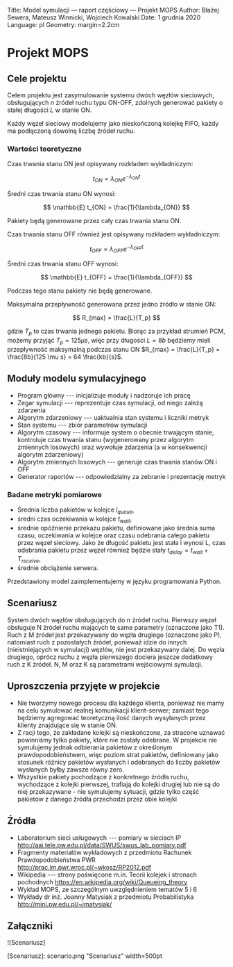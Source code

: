 Title: Model symulacji — raport częściowy — Projekt MOPS
Author: Błażej Sewera, Mateusz Winnicki, Wojciech Kowalski
Date: 1 grudnia 2020
Language: pl
Geometry: margin=2.2cm

# Projekt MOPS

## Cele projektu
Celem projektu jest zasymulowanie systemu dwóch węzłów sieciowych,
obsługujących $n$ źródeł ruchu typu ON-OFF, zdolnych generować pakiety o
stałej długości $L$ w stanie ON.

Każdy węzeł sieciowy modelujemy jako nieskończoną kolejkę FIFO, każdy ma
podłączoną dowolną liczbę źródeł ruchu.

### Wartości teoretyczne
Czas trwania stanu ON jest opisywany rozkładem wykładniczym:

$$
t_{ON} = \lambda_{ON} e^{-\lambda_{ON} t}
$$

Średni czas trwania stanu ON wynosi:

$$
\mathbb{E} t_{ON} = \frac{1}{\lambda_{ON}}
$$

Pakiety będą generowane przez cały czas trwania stanu ON.

Czas trwania stanu OFF również jest opisywany rozkładem wykładniczym:

$$
t_{OFF} = \lambda_{OFF} e^{-\lambda_{OFF} t}
$$

Średni czas trwania stanu OFF wynosi:

$$
\mathbb{E} t_{OFF} = \frac{1}{\lambda_{OFF}}
$$

Podczas tego stanu pakiety nie będą generowane.

Maksymalna przepływność generowana przez jedno źródło w stanie ON:

$$
R_{max} = \frac{L}{T_p}
$$

gdzie $T_p$ to czas trwania jednego pakietu. Biorąc za przykład strumień PCM,
możemy przyjąć $T_p = 125 \mu s$, więc przy długości $L = 8b$ będziemy mieli
przepływność maksymalną podczas stanu ON $R_{max} = \frac{L}{T_p} = \frac{8b}{125 \mu s} = 64 \frac{kb}{s}$.

## Moduły modelu symulacyjnego

- Program główny --- inicjalizuje moduły i nadzoruje ich pracę
- Zegar symulacji --- reprezentuje czas symulacji, od niego zależą zdarzenia
- Algorytm zdarzeniowy --- uaktualnia stan systemu i liczniki metryk
- Stan systemu --- zbiór parametrów symulacji
- Algorytm czasowy --- informuje system o obecnie trwającym stanie,
  kontroluje czas trwania stanu (wygenerowany przez algorytm zmiennych losowych)
  oraz wywołuje zdarzenia (a w konsekwencji algorytm zdarzeniowy)
- Algorytm zmiennych losowych --- generuje czas trwania stanów ON i OFF
- Generator raportów --- odpowiedzialny za zebranie i prezentację metryk

### Badane metryki pomiarowe

- Średnia liczba pakietów w kolejce $l_{queue}$,
- średni czas oczekiwania w kolejce $t_{wait}$,
- średnie opóźnienie przekazu pakietu, definiowane jako średnia suma czasu,
  oczekiwania w kolejce oraz czasu odebrania całego pakietu przez węzeł
  sieciowy. Jako że długość pakietu jest stała i wynosi L, czas odebrania
  pakietu przez węzeł również będzie stały $t_{delay} = t_{wait} + T_{receive}$,
- średnie obciążenie serwera.

Przedstawiony model zaimplementujemy w języku programowania Python.

## Scenariusz

System dwóch węzłów obsługujących do n źródeł ruchu. Pierwszy węzeł obsługuje
N źródeł ruchu mających te same parametry (oznaczone jako T1). Ruch z M źródeł
jest przekazywany do węzła drugiego (oznaczone jako P), natomiast ruch z
pozostałych źródeł, ponieważ idzie do innych (nieistniejących w symulacji)
węzłów, nie jest przekazywany dalej. Do węzła drugiego, oprócz ruchu z węzła
pierwszego dociera jeszcze dodatkowy ruch z K źródeł. N, M oraz K są
parametrami wejściowymi symulacji.

## Uproszczenia przyjęte w projekcie
- Nie tworzymy nowego procesu dla każdego klienta, ponieważ nie mamy na celu
  symulować realnej komunikacji klient-serwer; zamiast tego będziemy agregować
  teoretyczną ilość danych wysyłanych przez klienty znajdujące się w stanie
  ON.
- Z racji tego, że zakładane kolejki są nieskończone, za stracone uznawać
  powinniśmy tylko pakiety, które nie zostały odebrane. W projekcie nie
  symulujemy jednak odbierania pakietów z określonym prawdopodobieństwem, więc
  poziom strat pakietów, definiowany jako stosunek różnicy pakietów wysłanych i
  odebranych do liczby pakietów wysłanych byłby zawsze równy zero.
- Wszystkie pakiety pochodzące z konkretnego źródła ruchu, wychodzące z kolejki 
  pierwszej, trafiają do kolejki drugiej lub nie są do niej przekazywane - nie 
  symulujemy sytuacji, gdzie tylko część pakietów z danego źródła przechodzi
  przez obie kolejki

## Źródła
- Laboratorium sieci usługowych --- pomiary w sieciach IP <http://aai.tele.pw.edu.pl/data/SWUS/swus_lab_pomiary.pdf>
- Fragmenty materiałów wykładowych z przedmiotu Rachunek Prawdopodobieństwa PWR <http://prac.im.pwr.wroc.pl/~wkosz/RP2012.pdf>
- Wikipedia --- strony poświęcone m.in. Teorii kolejek i stronach pochodnych <https://en.wikipedia.org/wiki/Queueing_theory>
- Wykład MOPS, ze szczególnym uwzględnieniem tematów 5 i 6
- Wykłady dr inż. Joanny Matysiak z przedmiotu Probabilistyka <http://mini.pw.edu.pl/~jmatysiak/>

## Załączniki

![Scenariusz]

[Scenariusz]: scenario.png "Scenariusz" width=500pt
